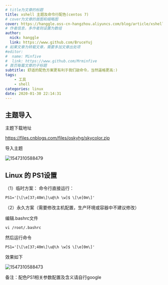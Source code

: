 ```yaml
---
# title为文章的标题
title: xshell 主题及命令行配色(centos 7)
# cover为文章的首图和缩略图
cover: https://hanggle.oss-cn-hangzhou.aliyuncs.com/blog/article/xshell.png
# 作者信息，多作者则设置为数组
author: 
  nick: hanggle
  link: https://www.github.com/BruceYuj
# 如果文章为转载文章，需要多加文章出处项
#editor:
#  name: Minfive
#  link: https://www.github.com/Mrminfive
# 首页每篇文章的子标题
subtitle: 舒适的配色方案更有利于我们敲命令，当然逼格更高:)
tags: 
    - 工具
    - shell
categories: linux
date: 2020-01-30 22:14:31
---
```


## 主题导入
主题下载地址

https://files.cnblogs.com/files/oskyhg/skycolor.zip

导入主题

![1547310588479](https://img2018.cnblogs.com/blog/997786/202001/997786-20200105131513995-1519160410.png)



## Linux 的 PS1设置
（1）临时方案：
命令行直接运行： 
```shell script
PS1='[\[\e[37;40m\]\u@\h \w]$ \[\e[0m\]'
```

（2）永久方案（需要修改主机配置，生产环境或容器中不建议修改）

编辑.bashrc文件
```shell script
vi /root/.bashrc
```

然后运行命令
```shell script
PS1='[\[\e[37;40m\]\u@\h \w]$ \[\e[0m\]'
```

效果如下

![1547310588473](https://img2018.cnblogs.com/blog/997786/202001/997786-20200105125838067-673369601.png)


 备注：配色PS1相关参数配置及含义请自行google

